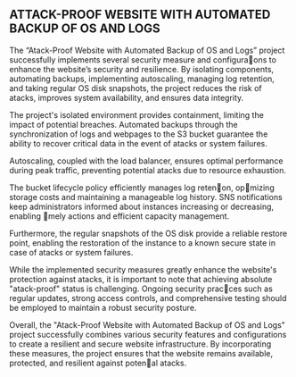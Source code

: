## ATTACK-PROOF WEBSITE WITH AUTOMATED BACKUP OF OS AND LOGS

The “Atack-Proof Website with Automated Backup of OS and Logs” project successfully implements several security measure and configura􀆟ons to enhance the website’s security and resilience. By isolating components, automating backups, implementing autoscaling, managing log retention, and taking regular OS disk snapshots, the project reduces the risk of atacks, improves system availability, and ensures data integrity.

The project's isolated environment provides containment, limiting the impact of potential breaches. Automated backups through the synchronization of logs and webpages to the S3 bucket guarantee the ability to recover critical data in the event of atacks or system failures.

Autoscaling, coupled with the load balancer, ensures optimal performance during peak traffic, preventing potential atacks due to resource exhaustion.

The bucket lifecycle policy efficiently manages log reten􀆟on, op􀆟mizing storage costs and maintaining a manageable log history. SNS notifications keep administrators informed about instances increasing or decreasing, enabling 􀆟mely actions and efficient capacity management.

Furthermore, the regular snapshots of the OS disk provide a reliable restore point, enabling the restoration of the instance to a known secure state in case of atacks or system failures.

While the implemented security measures greatly enhance the website's protection against atacks, it is important to note that achieving absolute "atack-proof" status is challenging. Ongoing security prac􀆟ces such as regular updates, strong access controls, and comprehensive testing should be employed to maintain a robust security posture.

Overall, the "Atack-Proof Website with Automated Backup of OS and Logs" project successfully combines various security features and configurations to create a resilient and secure website infrastructure. By incorporating these measures, the project ensures that the website remains available, protected, and resilient against poten􀆟al atacks.
